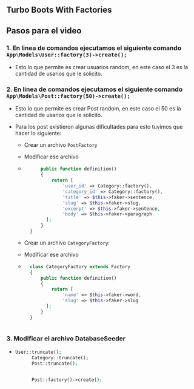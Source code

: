 ## Turbo Boots With Factories

## Pasos para el video

### 1. En linea de comandos ejecutamos el siguiente comando  `App\Models\User::factory(3)->create();`

- Esto lo que permite es crear usuarios random, en este caso el 3 es la cantidad de usarios que le solicito.

### 2.  En linea de comandos ejecutamos el siguiente comando  `App\Models\Post::factory(50)->create();`

- Esto lo que permite es crear Post random, en este caso el 50 es la cantidad de usarios que le solicito.

- Para los post existieron algunas dificultades para esto tuvimos que hacer  lo siguiente: 
 
    - Crear un archivo  `PostFactory`
    - Modificar ese archivo 
    - ```php
            public function definition()
            {
                return [
                    'user_id' => Category::factory(),
                    'category_id' => Category::factory(),
                    'title' => $this->faker->sentence,
                    'slug' => $this->faker->slug,
                    'excerpt' => $this->faker->sentence,
                    'body' => $this->faker->paragraph
              ];
            }
        }
        ```

    - Crear un archivo  `CategoryFactory`: 
    - Modificar ese archivo 
    - ```php
        class CategoryFactory extends Factory
        {
            public function definition()
            {
                return [
                    'name' => $this->faker->word,
                    'slug' => $this->faker->slug
              ];
            }
        }
    ```

### 3. **Modificar el archivo DatabaseSeeder**

- ```php
  User::truncate();
        Category::truncate();
        Post::truncate();


        Post::factory()->create(); 
```